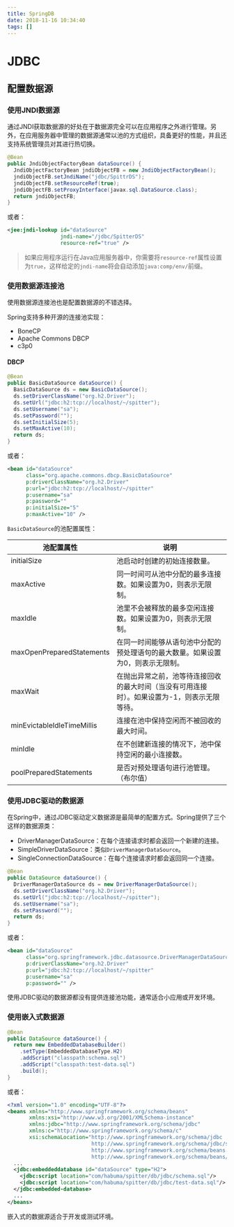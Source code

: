 ```yaml
---
title: SpringDB
date: 2018-11-16 10:34:40
tags: []
---
```


# JDBC

## 配置数据源

### 使用JNDI数据源

通过JNDI获取数据源的好处在于数据源完全可以在应用程序之外进行管理。另外，在应用服务器中管理的数据源通常以池的方式组织，具备更好的性能，并且还支持系统管理员对其进行热切换。

```java
@Bean
public JndiObjectFactoryBean dataSource() {
  JndiObjectFactoryBean jndiObjectFB = new JndiObjectFactoryBean();
  jndiObjectFB.setJndiName("jdbc/SpittrDS");
  jndiObjectFB.setResourceRef(true);
  jndiObjectFB.setProxyInterface(javax.sql.DataSource.class);
  return jndiObjectFB;
}
```

或者：

```xml
<jee:jndi-lookup id="dataSource"
                 jndi-name="/jdbc/SpitterDS"
                 resource-ref="true" />
```

> 如果应用程序运行在Java应用服务器中，你需要将`resource-ref`属性设置为`true`，这样给定的`jndi-name`将会自动添加`java:comp/env/`前缀。

### 使用数据源连接池

使用数据源连接池也是配置数据源的不错选择。

Spring支持多种开源的连接池实现：

- BoneCP
- Apache Commons DBCP
- c3p0

#### DBCP

```java
@Bean
public BasicDataSource dataSource() {
  BasicDataSource ds = new BasicDataSource();
  ds.setDriverClassName("org.h2.Driver");
  ds.setUrl("jdbc:h2:tcp://localhost/~/spitter");
  ds.setUsername("sa");
  ds.setPassword("");
  ds.setInitialSize(5);
  ds.setMaxActive(10);
  return ds;
}
```

或者：

```xml
<bean id="dataSource" 
      class="org.apache.commons.dbcp.BasicDataSource"
      p:driverClassName="org.h2.Driver"
      p:url="jdbc:h2:tcp://localhost/~/spitter"
      p:username="sa"
      p:password=""
      p:initialSize="5"
      p:maxActive="10" />
```

`BasicDataSource`的池配置属性：

| 池配置属性                 | 说明                                                         |
| -------------------------- | ------------------------------------------------------------ |
| initialSize                | 池启动时创建的初始连接数量。                                 |
| maxActive                  | 同一时间可从池中分配的最多连接数。如果设置为0，则表示无限制。 |
| maxIdle                    | 池里不会被释放的最多空闲连接数。如果设置为0，则表示无限制。  |
| maxOpenPreparedStatements  | 在同一时间能够从语句池中分配的预处理语句的最大数量。如果设置为0，则表示无限制。 |
| maxWait                    | 在抛出异常之前，池等待连接回收的最大时间（当没有可用连接时）。如果设置为-1，则表示无限等待。 |
| minEvictableIdleTimeMillis | 连接在池中保持空闲而不被回收的最大时间。                     |
| minIdle                    | 在不创建新连接的情况下，池中保持空闲的最小连接数。           |
| poolPreparedStatements     | 是否对预处理语句进行池管理。（布尔值）                       |

### 使用JDBC驱动的数据源

在Spring中，通过JDBC驱动定义数据源是最简单的配置方式。Spring提供了三个这样的数据源类：

- DriverManagerDataSource：在每个连接请求时都会返回一个新建的连接。
- SimpleDriverDataSource：类似`DriverManagerDataSource`。
- SingleConnectionDataSource：在每个连接请求时都会返回同一个连接。

```java
@Bean
public DataSource dataSource() {
  DriverManagerDataSource ds = new DriverManagerDataSource();
  ds.setDriverClassName("org.h2.Driver");
  ds.setUrl("jdbc:h2:tcp://localhost/~/spitter");
  ds.setUsername("sa");
  ds.setPassword("");
  return ds;
}
```

或者：

```xml
<bean id="dataSource"
      class="org.springframework.jdbc.datasource.DriverManagerDataSource"
      p:driverClassName="org.h2.Driver"
      p:url="jdbc:h2:tcp://localhost/~/spitter"
      p:username="sa"
      p:password="" />
```

使用JDBC驱动的数据源都没有提供连接池功能，通常适合小应用或开发环境。

### 使用嵌入式数据源

```java
@Bean
public DataSource dataSource() {
  return new EmbeddedDatabaseBuilder()
    .setType(EmbeddedDatabaseType.H2)
    .addScript("classpath:schema.sql")
    .addScript("classpath:test-data.sql")
    .build();
}
```

或者：

```xml
<?xml version="1.0" encoding="UTF-8"?> 
<beans xmlns="http://www.springframework.org/schema/beans"
       xmlns:xsi="http://www.w3.org/2001/XMLSchema-instance"
       xmlns:jdbc="http://www.springframework.org/schema/jdbc"
       xmlns:c="http://www.springframework.org/schema/c"
       xsi:schemaLocation="http://www.springframework.org/schema/jdbc
                           http://www.springframework.org/schema/jdbc/spring-jdbc-3.1.xsd
                           http://www.springframework.org/schema/beans
                           http://www.springframework.org/schema/beans/spring-beans.xsd">
  ...
  <jdbc:embeddeddatabase id="dataSource" type="H2"> 
    <jdbc:script location="com/habuma/spitter/db/jdbc/schema.sql"/> 
    <jdbc:script location="com/habuma/spitter/db/jdbc/test-data.sql"/> 
  </jdbc:embedded-database>
  ...
</beans>
```

嵌入式的数据源适合于开发或测试环境。